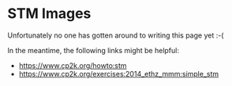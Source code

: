 # STM Images

Unfortunately no one has gotten around to writing this page yet :-(

In the meantime, the following links might be helpful:

- <https://www.cp2k.org/howto:stm>
- <https://www.cp2k.org/exercises:2014_ethz_mmm:simple_stm>
